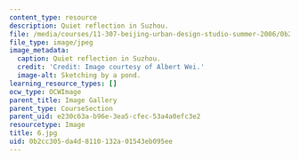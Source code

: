 ```yaml
---
content_type: resource
description: Quiet reflection in Suzhou.
file: /media/courses/11-307-beijing-urban-design-studio-summer-2006/0b2cc305da4d8110132a01543eb095ee_6.jpg
file_type: image/jpeg
image_metadata:
  caption: Quiet reflection in Suzhou.
  credit: 'Credit: Image courtesy of Albert Wei.'
  image-alt: Sketching by a pond.
learning_resource_types: []
ocw_type: OCWImage
parent_title: Image Gallery
parent_type: CourseSection
parent_uid: e230c63a-b96e-3ea5-cfec-53a4a0efc3e2
resourcetype: Image
title: 6.jpg
uid: 0b2cc305-da4d-8110-132a-01543eb095ee
---
```

